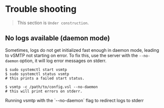 # Trouble shooting

> This section is `Under construction`.

## No logs available (daemon mode)

Sometimes, logs do not get initialized fast enough in daemon mode, leading to vSMTP not starting on error.
To fix this, use the server with the `--no-daemon` option, it will log error messages on stderr.

```shell
$ sudo systemctl start vsmtp
$ sudo systemctl status vsmtp
# this prints a failed start status.

$ vsmtp -c /path/to/config.vsl --no-daemon
# this will print errors on stderr.
```
<p class="ann"> Running vsmtp with the `--no-daemon` flag to redirect logs to stderr </p>
